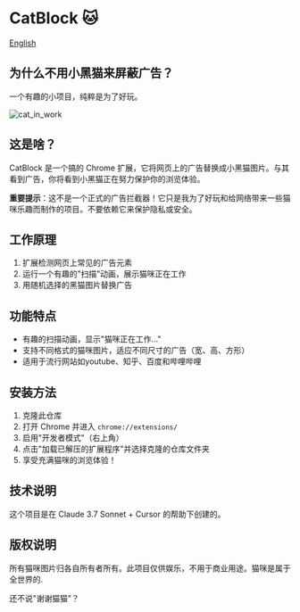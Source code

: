 # CatBlock 🐱

[English](./readme.md)

## 为什么不用小黑猫来屏蔽广告？

一个有趣的小项目，纯粹是为了好玩。

![cat_in_work](https://i.imgur.com/AZMPt3q.png|width=10)

## 这是啥？

CatBlock 是一个搞的 Chrome 扩展，它将网页上的广告替换成小黑猫图片。与其看到广告，你将看到小黑猫正在努力保护你的浏览体验。

**重要提示**：这不是一个正式的广告拦截器！它只是我为了好玩和给网络带来一些猫咪乐趣而制作的项目。不要依赖它来保护隐私或安全。

## 工作原理

1. 扩展检测网页上常见的广告元素
2. 运行一个有趣的"扫描"动画，展示猫咪正在工作
3. 用随机选择的黑猫图片替换广告

## 功能特点

- 有趣的扫描动画，显示"猫咪正在工作..."
- 支持不同格式的猫咪图片，适应不同尺寸的广告（宽、高、方形）
- 适用于流行网站如youtube、知乎、百度和哔哩哔哩

## 安装方法

1. 克隆此仓库
2. 打开 Chrome 并进入 `chrome://extensions/`
3. 启用"开发者模式"（右上角）
4. 点击"加载已解压的扩展程序"并选择克隆的仓库文件夹
5. 享受充满猫咪的浏览体验！

## 技术说明

这个项目是在 Claude 3.7 Sonnet + Cursor 的帮助下创建的。

## 版权说明

所有猫咪图片归各自所有者所有。此项目仅供娱乐，不用于商业用途。猫咪是属于全世界的.

还不说"谢谢猫猫"？
